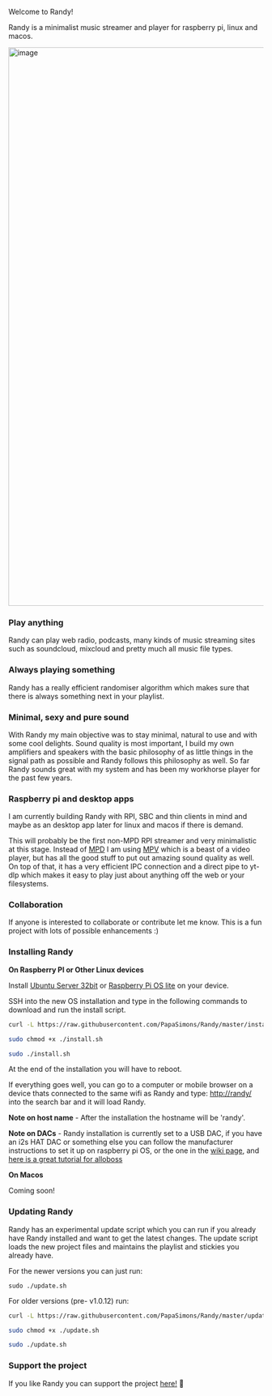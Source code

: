Welcome to Randy!

Randy is a minimalist music streamer and player for raspberry pi, linux and macos.


<img width="1103" alt="image" src="https://user-images.githubusercontent.com/344467/236752516-34a21b4c-8e5e-47d3-b883-3935d08ccf0f.png">


### Play anything

Randy can play web radio, podcasts, many kinds of music streaming sites such as soundcloud, mixcloud and pretty much all music file types.

### Always playing something

Randy has a really efficient randomiser algorithm which makes sure that there is always something next in your playlist.

### Minimal, sexy and pure sound

With Randy my main objective was to stay minimal, natural to use and with some cool delights. 
Sound quality is most important, I build my own amplifiers and speakers with the basic philosophy of as little things in the signal path as possible and Randy follows this philosophy as well. So far Randy sounds great with my system and has been my workhorse player for the past few years.

### Raspberry pi and desktop apps

I am currently building Randy with RPI, SBC and thin clients in mind and maybe as an desktop app later for linux and macos if there is demand.

This will probably be the first non-MPD RPI streamer and very minimalistic at this stage.
Instead of [MPD](https://www.musicpd.org/) I am using [MPV](https://mpv.io/) which is a beast of a video player, but has all the good stuff to put out amazing sound quality as well. On top of that, it has a very efficient IPC connection and a direct pipe to yt-dlp which makes it easy to play just about anything off the web or your filesystems.

### Collaboration

If anyone is interested to collaborate or contribute let me know. 
This is a fun project with lots of possible enhancements :)

### Installing Randy

**On Raspberry PI or Other Linux devices**

Install [Ubuntu Server 32bit](https://ubuntu.com/download/server) or [Raspberry Pi OS lite](https://github.com/PapaSimons/Randy/wiki#raspberry-pi-os-lite-installation) on your device.

SSH into the new OS installation and type in the following commands to download and run the install script.

```sh
curl -L https://raw.githubusercontent.com/PapaSimons/Randy/master/install.sh -o install.sh

sudo chmod +x ./install.sh

sudo ./install.sh
```

At the end of the installation you will have to reboot.

If everything goes well, you can go to a computer or mobile browser on a device thats connected to the same wifi as Randy and type: [http://randy/](http://randy/) into the search bar and it will load Randy.

**Note on host name** - After the installation the hostname will be 'randy'.

**Note on DACs** - Randy installation is currently set to a USB DAC, if you have an i2s HAT DAC or something else you can follow the manufacturer instructions to set it up on raspberry pi OS, or the one in the [wiki page](https://github.com/PapaSimons/Randy/wiki#i2s-dacs), and [here is a great tutorial for alloboss](https://howtohifi.com/how-to-set-up-allo-boss-dac-hat-headless-raspberry-pi/)

**On Macos**

Coming soon!

### Updating Randy

Randy has an experimental update script which you can run if you already have Randy installed and want to get the latest changes. 
The update script loads the new project files and maintains the playlist and stickies you already have.

For the newer versions you can just run:

```
sudo ./update.sh
```

For older versions (pre- v1.0.12) run:

```sh
curl -L https://raw.githubusercontent.com/PapaSimons/Randy/master/update.sh -o update.sh

sudo chmod +x ./update.sh

sudo ./update.sh
```

### Support the project

If you like Randy you can support the project [here!](https://www.buymeacoffee.com/randyplayer) 🫰

